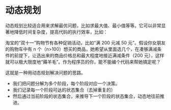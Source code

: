 # 动态规划

动态规划比较适合用来求解最优问题，比如求最大值、最小值等等。它可以非常显著地降低时间复杂度，提高代码的执行效率，比如：

淘宝的“双十一”购物节有各种促销活动，比如“满 200 元减 50 元”。假设你女朋友的购物车中有 n 个（n>100）想买的商品，她希望从里面选几个，在凑够满减条件的前提下，让选出来的商品价格总和最大程度地接近满减条件（200 元），这样就可以极大限度地“薅羊毛”。作为程序员的你，能不能编个代码来帮她搞定呢？

这就是一种用动态规划解决问题的思路。

- 我们把问题分解为多个阶段，每个阶段对应一个决策。
- 我们记录每一个阶段可达的状态集合（去掉重复的）
- 然后通过当前阶段的状态集合，来推导下一个阶段的状态集合，动态地往前推进。